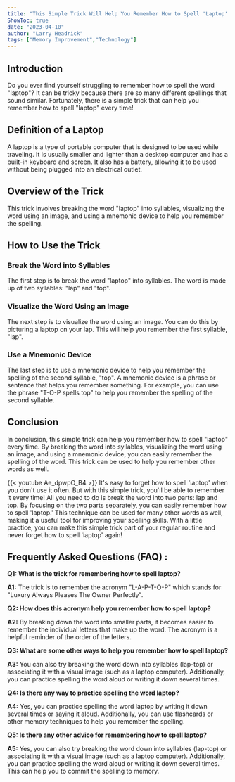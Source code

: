 ```yaml
---
title: "This Simple Trick Will Help You Remember How to Spell 'Laptop' Every Time!"
ShowToc: true 
date: "2023-04-10"
author: "Larry Headrick" 
tags: ["Memory Improvement","Technology"]
---
```

## Introduction
Do you ever find yourself struggling to remember how to spell the word "laptop"? It can be tricky because there are so many different spellings that sound similar. Fortunately, there is a simple trick that can help you remember how to spell "laptop" every time! 

## Definition of a Laptop
A laptop is a type of portable computer that is designed to be used while traveling. It is usually smaller and lighter than a desktop computer and has a built-in keyboard and screen. It also has a battery, allowing it to be used without being plugged into an electrical outlet.

## Overview of the Trick
This trick involves breaking the word "laptop" into syllables, visualizing the word using an image, and using a mnemonic device to help you remember the spelling. 

## How to Use the Trick

### Break the Word into Syllables
The first step is to break the word "laptop" into syllables. The word is made up of two syllables: "lap" and "top". 

### Visualize the Word Using an Image
The next step is to visualize the word using an image. You can do this by picturing a laptop on your lap. This will help you remember the first syllable, "lap". 

### Use a Mnemonic Device
The last step is to use a mnemonic device to help you remember the spelling of the second syllable, "top". A mnemonic device is a phrase or sentence that helps you remember something. For example, you can use the phrase "T-O-P spells top" to help you remember the spelling of the second syllable. 

## Conclusion
In conclusion, this simple trick can help you remember how to spell "laptop" every time. By breaking the word into syllables, visualizing the word using an image, and using a mnemonic device, you can easily remember the spelling of the word. This trick can be used to help you remember other words as well.

{{< youtube Ae_dpwpO_B4 >}} 
It's easy to forget how to spell 'laptop' when you don't use it often. But with this simple trick, you'll be able to remember it every time! All you need to do is break the word into two parts: lap and top. By focusing on the two parts separately, you can easily remember how to spell 'laptop.' This technique can be used for many other words as well, making it a useful tool for improving your spelling skills. With a little practice, you can make this simple trick part of your regular routine and never forget how to spell 'laptop' again!

## Frequently Asked Questions (FAQ) :
**Q1: What is the trick for remembering how to spell laptop?**

**A1:** The trick is to remember the acronym "L-A-P-T-O-P" which stands for "Luxury Always Pleases The Owner Perfectly". 

**Q2: How does this acronym help you remember how to spell laptop?**

**A2:** By breaking down the word into smaller parts, it becomes easier to remember the individual letters that make up the word. The acronym is a helpful reminder of the order of the letters. 

**Q3: What are some other ways to help you remember how to spell laptop?**

**A3:** You can also try breaking the word down into syllables (lap-top) or associating it with a visual image (such as a laptop computer). Additionally, you can practice spelling the word aloud or writing it down several times. 

**Q4: Is there any way to practice spelling the word laptop?**

**A4:** Yes, you can practice spelling the word laptop by writing it down several times or saying it aloud. Additionally, you can use flashcards or other memory techniques to help you remember the spelling. 

**Q5: Is there any other advice for remembering how to spell laptop?**

**A5:** Yes, you can also try breaking the word down into syllables (lap-top) or associating it with a visual image (such as a laptop computer). Additionally, you can practice spelling the word aloud or writing it down several times. This can help you to commit the spelling to memory.






